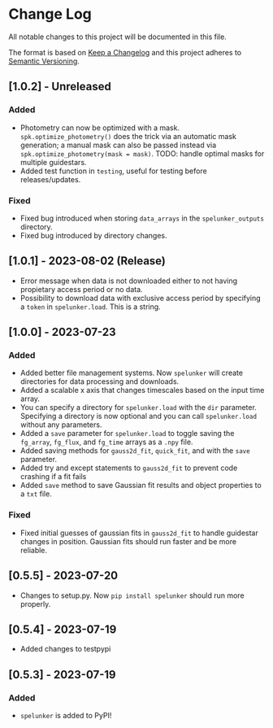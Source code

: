 # Change Log

All notable changes to this project will be documented in this file.

The format is based on [Keep a Changelog](http://keepachangelog.com/)
and this project adheres to [Semantic Versioning](http://semver.org/).

## [1.0.2] - Unreleased
### Added
- Photometry can now be optimized with a mask. `spk.optimize_photometry()` does the trick via an automatic mask generation; 
  a manual mask can also be passed instead via `spk.optimize_photometry(mask = mask)`. TODO: handle optimal masks for 
  multiple guidestars.
- Added test function in `testing`, useful for testing before releases/updates. 

### Fixed
- Fixed bug introduced when storing `data_arrays` in the `spelunker_outputs` directory.
- Fixed bug introduced by directory changes.

## [1.0.1] - 2023-08-02 (Release)
- Error message when data is not downloaded either to not having propietary access period or no data.
- Possibility to download data with exclusive access period by specifying a `token` in `spelunker.load`. This is a string.

## [1.0.0] - 2023-07-23
### Added

- Added better file management systems. Now `spelunker` will create directories for data processing and downloads.
- Added a scalable x axis that changes timescales based on the input time array.
- You can specify a directory for `spelunker.load` with the `dir` parameter. Specifying a directory is now optional and you can call `spelunker.load` without any parameters.
- Added a `save` parameter for `spelunker.load` to toggle saving the `fg_array`, `fg_flux`, and `fg_time` arrays as a `.npy` file.
- Added saving methods for `gauss2d_fit`, `quick_fit`, and  with the `save` parameter.
- Added try and except statements to `gauss2d_fit` to prevent code crashing if a fit fails
- Added `save` method to save Gaussian fit results and object properties to a `txt` file.

### Fixed
- Fixed initial guesses of gaussian fits in `gauss2d_fit` to handle guidestar changes in position. Gaussian fits should run faster and be more reliable.


## [0.5.5] - 2023-07-20

- Changes to setup.py. Now `pip install spelunker` should run more properly.

## [0.5.4] - 2023-07-19

- Added changes to testpypi

## [0.5.3] - 2023-07-19

### Added

- `spelunker` is added to PyPI!
